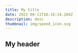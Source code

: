 ```yaml
---
title: My title
date: 2022-08-11T16:16:14.266Z
description: desc
thumbnail: img/speed_icon.svg
---
```

## My header
